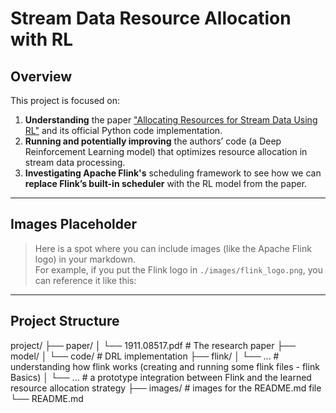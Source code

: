# Stream Data Resource Allocation with RL

## Overview

This project is focused on:
1. **Understanding** the paper ["Allocating Resources for Stream Data Using RL"](https://arxiv.org/abs/1911.08517) and its official Python code implementation.
2. **Running and potentially improving** the authors’ code (a Deep Reinforcement Learning model) that optimizes resource allocation in stream data processing.
3. **Investigating Apache Flink's** scheduling framework to see how we can **replace Flink’s built-in scheduler** with the RL model from the paper.

---

## Images Placeholder

> Here is a spot where you can include images (like the Apache Flink logo) in your markdown.  
> For example, if you put the Flink logo in `./images/flink_logo.png`, you can reference it like this:


---

## Project Structure
project/ 
├── paper/
│ └── 1911.08517.pdf # The research paper 
├── model/
│ └── code/ # DRL implementation 
├── flink/ 
│ └── ... # understanding how flink works (creating and running some flink files - flink Basics)
│ └── ... # a prototype integration between Flink and the learned resource allocation strategy
├── images/ # images for the README.md file
└── README.md
